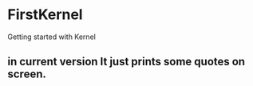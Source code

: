 # FirstKernel
Getting started with Kernel

## in current version It just prints some quotes on screen.
